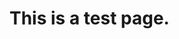 
<html lang="en">
<head>
	<meta charset="utf-8">
	<title>Test page</title>
    <link rel="stylesheet" href="testpage.css">
</head>
<body>
    <h1>This is a test page.</h1>
</body>
</html>


